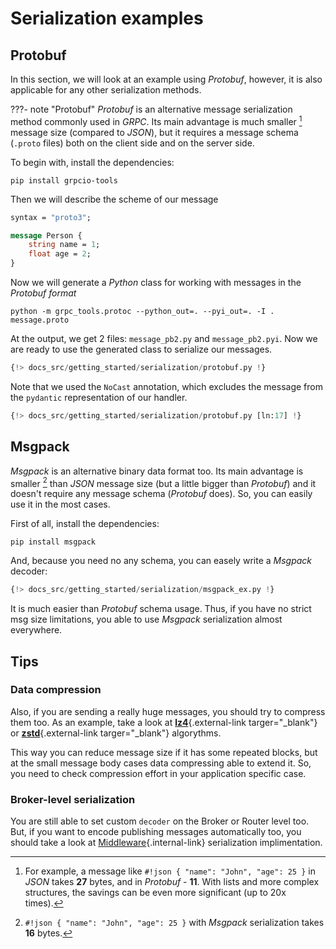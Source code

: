 # Serialization examples

## Protobuf

In this section, we will look at an example using *Protobuf*, however, it is also applicable for any other serialization methods.

???- note "Protobuf"
    *Protobuf* is an alternative message serialization method commonly used in *GRPC*. Its main advantage is much smaller [^1] message size (compared to *JSON*), but it requires a message schema (`.proto` files) both on the client side and on the server side.

To begin with, install the dependencies:

```console
pip install grpcio-tools
```

Then we will describe the scheme of our message

```proto title="message.proto"
syntax = "proto3";

message Person {
    string name = 1;
    float age = 2;
}
```

Now we will generate a *Python* class for working with messages in the *Protobuf format*

```console
python -m grpc_tools.protoc --python_out=. --pyi_out=. -I . message.proto
```

At the output, we get 2 files: `message_pb2.py` and `message_pb2.pyi`. Now we are ready to use the generated class to serialize our messages.

``` python linenums="1" hl_lines="1 10-13 16 23"
{!> docs_src/getting_started/serialization/protobuf.py !}
```

Note that we used the `NoCast` annotation, which excludes the message from the `pydantic` representation of our handler.

``` python
{!> docs_src/getting_started/serialization/protobuf.py [ln:17] !}
```

## Msgpack

*Msgpack* is an alternative binary data format too. Its main advantage is smaller [^2] than *JSON* message size (but a little bigger than *Protobuf*) and it doesn't require any message schema (*Protobuf* does). So, you can easily use it in the most cases.

First of all, install the dependencies:

```console
pip install msgpack
```

And, because you need no any schema, you can easely write a *Msgpack* decoder:

``` python linenums="1" hl_lines="1 10-11 14 21"
{!> docs_src/getting_started/serialization/msgpack_ex.py !}
```

It is much easier than *Protobuf* schema usage. Thus, if you have no strict msg size limitations, you able to use *Msgpack* serialization almost everywhere.

## Tips

### Data compression

Also, if you are sending a really huge messages, you should try to compress them too. As an example, take a look at [**lz4**](https://github.com/python-lz4/python-lz4){.external-link targer="_blank"} or [**zstd**](https://github.com/sergey-dryabzhinsky/python-zstd){.external-link targer="_blank"} algorythms.

This way you can reduce message size if it has some repeated blocks, but at the small message body cases data compressing able to extend it. So, you need to check compression effort in your application specific case.

### Broker-level serialization

You are still able to set custom `decoder` on the Broker or Router level too. But, if you want to encode publishing messages automatically too, you should take a look at [Middleware](../middlewares/index.md){.internal-link} serialization implimentation.

[^1]:
    For example, a message like `#!json { "name": "John", "age": 25 }` in *JSON* takes **27** bytes, and in *Protobuf* - **11**. With lists and more complex structures, the savings can be even more significant (up to 20x times).

[^2]:
    `#!json { "name": "John", "age": 25 }` with *Msgpack* serialization takes **16** bytes.
